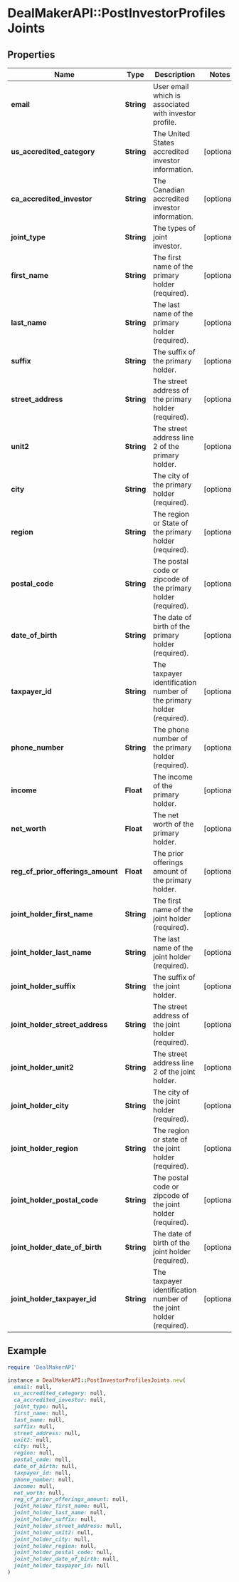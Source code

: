 # DealMakerAPI::PostInvestorProfilesJoints

## Properties

| Name | Type | Description | Notes |
| ---- | ---- | ----------- | ----- |
| **email** | **String** | User email which is associated with investor profile. |  |
| **us_accredited_category** | **String** | The United States accredited investor information. | [optional] |
| **ca_accredited_investor** | **String** | The Canadian accredited investor information. | [optional] |
| **joint_type** | **String** | The types of joint investor. | [optional] |
| **first_name** | **String** | The first name of the primary holder (required). | [optional] |
| **last_name** | **String** | The last name of the primary holder (required). | [optional] |
| **suffix** | **String** | The suffix of the primary holder. | [optional] |
| **street_address** | **String** | The street address of the primary holder (required). | [optional] |
| **unit2** | **String** | The street address line 2 of the primary holder. | [optional] |
| **city** | **String** | The city of the primary holder (required). | [optional] |
| **region** | **String** | The region or State of the primary holder (required). | [optional] |
| **postal_code** | **String** | The postal code or zipcode of the primary holder (required). | [optional] |
| **date_of_birth** | **String** | The date of birth of the primary holder (required). | [optional] |
| **taxpayer_id** | **String** | The taxpayer identification number of the primary holder (required). | [optional] |
| **phone_number** | **String** | The phone number of the primary holder (required). | [optional] |
| **income** | **Float** | The income of the primary holder. | [optional] |
| **net_worth** | **Float** | The net worth of the primary holder. | [optional] |
| **reg_cf_prior_offerings_amount** | **Float** | The prior offerings amount of the primary holder. | [optional] |
| **joint_holder_first_name** | **String** | The first name of the joint holder (required). | [optional] |
| **joint_holder_last_name** | **String** | The last name of the joint holder (required). | [optional] |
| **joint_holder_suffix** | **String** | The suffix of the joint holder. | [optional] |
| **joint_holder_street_address** | **String** | The street address of the joint holder (required). | [optional] |
| **joint_holder_unit2** | **String** | The street address line 2 of the joint holder. | [optional] |
| **joint_holder_city** | **String** | The city of the joint holder (required). | [optional] |
| **joint_holder_region** | **String** | The region or state of the joint holder (required). | [optional] |
| **joint_holder_postal_code** | **String** | The postal code or zipcode of the joint holder (required). | [optional] |
| **joint_holder_date_of_birth** | **String** | The date of birth of the joint holder (required). | [optional] |
| **joint_holder_taxpayer_id** | **String** | The taxpayer identification number of the joint holder (required). | [optional] |

## Example

```ruby
require 'DealMakerAPI'

instance = DealMakerAPI::PostInvestorProfilesJoints.new(
  email: null,
  us_accredited_category: null,
  ca_accredited_investor: null,
  joint_type: null,
  first_name: null,
  last_name: null,
  suffix: null,
  street_address: null,
  unit2: null,
  city: null,
  region: null,
  postal_code: null,
  date_of_birth: null,
  taxpayer_id: null,
  phone_number: null,
  income: null,
  net_worth: null,
  reg_cf_prior_offerings_amount: null,
  joint_holder_first_name: null,
  joint_holder_last_name: null,
  joint_holder_suffix: null,
  joint_holder_street_address: null,
  joint_holder_unit2: null,
  joint_holder_city: null,
  joint_holder_region: null,
  joint_holder_postal_code: null,
  joint_holder_date_of_birth: null,
  joint_holder_taxpayer_id: null
)
```

